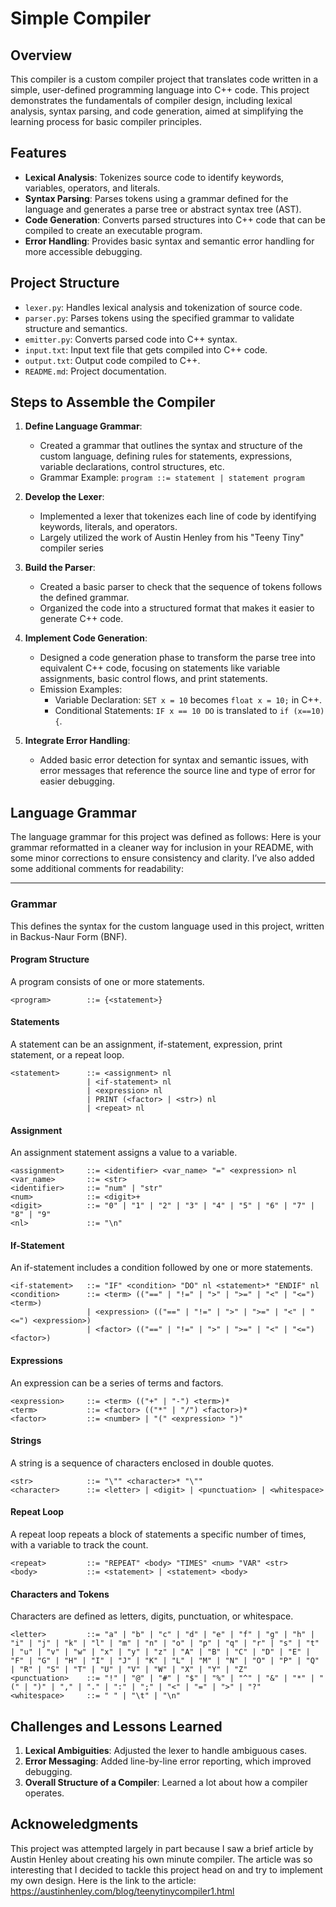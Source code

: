 # Simple Compiler


## Overview
This compiler is a custom compiler project that translates code written in a simple, user-defined programming language into C++ code. This project demonstrates the fundamentals of compiler design, including lexical analysis, syntax parsing, and code generation, aimed at simplifying the learning process for basic compiler principles.

## Features
- **Lexical Analysis**: Tokenizes source code to identify keywords, variables, operators, and literals.
- **Syntax Parsing**: Parses tokens using a grammar defined for the language and generates a parse tree or abstract syntax tree (AST).
- **Code Generation**: Converts parsed structures into C++ code that can be compiled to create an executable program.
- **Error Handling**: Provides basic syntax and semantic error handling for more accessible debugging.

## Project Structure
- `lexer.py`: Handles lexical analysis and tokenization of source code.
- `parser.py`: Parses tokens using the specified grammar to validate structure and semantics.
- `emitter.py`: Converts parsed code into C++ syntax.
- `input.txt`: Input text file that gets compiled into C++ code.
- `output.txt`: Output code compiled to C++.
- `README.md`: Project documentation.

## Steps to Assemble the Compiler

1. **Define Language Grammar**:
   - Created a grammar that outlines the syntax and structure of the custom language, defining rules for statements, expressions, variable declarations, control structures, etc.
   - Grammar Example: `program ::= statement | statement program`

2. **Develop the Lexer**:
   - Implemented a lexer that tokenizes each line of code by identifying keywords, literals, and operators.
   - Largely utilized the work of Austin Henley from his "Teeny Tiny" compiler series

3. **Build the Parser**:
   - Created a basic parser to check that the sequence of tokens follows the defined grammar.
   - Organized the code into a structured format that makes it easier to generate C++ code.

4. **Implement Code Generation**:
   - Designed a code generation phase to transform the parse tree into equivalent C++ code, focusing on statements like variable assignments, basic control flows, and print statements.
   - Emission Examples:
     - Variable Declaration: `SET x = 10` becomes `float x = 10;` in C++.
     - Conditional Statements: `IF x == 10 DO` is translated to `if (x==10) {`.

5. **Integrate Error Handling**:
   - Added basic error detection for syntax and semantic issues, with error messages that reference the source line and type of error for easier debugging.

## Language Grammar
The language grammar for this project was defined as follows:
Here is your grammar reformatted in a cleaner way for inclusion in your README, with some minor corrections to ensure consistency and clarity. I’ve also added some additional comments for readability:

---

### Grammar

This defines the syntax for the custom language used in this project, written in Backus-Naur Form (BNF).

#### Program Structure
A program consists of one or more statements.

```bnf
<program>        ::= {<statement>}
```

#### Statements
A statement can be an assignment, if-statement, expression, print statement, or a repeat loop.

```bnf
<statement>      ::= <assignment> nl
                 | <if-statement> nl
                 | <expression> nl
                 | PRINT (<factor> | <str>) nl
                 | <repeat> nl
```

#### Assignment
An assignment statement assigns a value to a variable.

```bnf
<assignment>     ::= <identifier> <var_name> "=" <expression> nl
<var_name>       ::= <str>
<identifier>     ::= "num" | "str"
<num>            ::= <digit>+
<digit>          ::= "0" | "1" | "2" | "3" | "4" | "5" | "6" | "7" | "8" | "9"
<nl>             ::= "\n"
```

#### If-Statement
An if-statement includes a condition followed by one or more statements.

```bnf
<if-statement>   ::= "IF" <condition> "DO" nl <statement>* "ENDIF" nl
<condition>      ::= <term> (("==" | "!=" | ">" | ">=" | "<" | "<=") <term>)
                 | <expression> (("==" | "!=" | ">" | ">=" | "<" | "<=") <expression>)
                 | <factor> (("==" | "!=" | ">" | ">=" | "<" | "<=") <factor>)
```

#### Expressions
An expression can be a series of terms and factors.

```bnf
<expression>     ::= <term> (("+" | "-") <term>)*
<term>           ::= <factor> (("*" | "/") <factor>)*
<factor>         ::= <number> | "(" <expression> ")"
```

#### Strings
A string is a sequence of characters enclosed in double quotes.

```bnf
<str>            ::= "\"" <character>* "\""
<character>      ::= <letter> | <digit> | <punctuation> | <whitespace>
```

#### Repeat Loop
A repeat loop repeats a block of statements a specific number of times, with a variable to track the count.

```bnf
<repeat>         ::= "REPEAT" <body> "TIMES" <num> "VAR" <str>
<body>           ::= <statement> | <statement> <body>
```

#### Characters and Tokens
Characters are defined as letters, digits, punctuation, or whitespace.

```bnf
<letter>         ::= "a" | "b" | "c" | "d" | "e" | "f" | "g" | "h" | "i" | "j" | "k" | "l" | "m" | "n" | "o" | "p" | "q" | "r" | "s" | "t" | "u" | "v" | "w" | "x" | "y" | "z" | "A" | "B" | "C" | "D" | "E" | "F" | "G" | "H" | "I" | "J" | "K" | "L" | "M" | "N" | "O" | "P" | "Q" | "R" | "S" | "T" | "U" | "V" | "W" | "X" | "Y" | "Z"
<punctuation>    ::= "!" | "@" | "#" | "$" | "%" | "^" | "&" | "*" | "(" | ")" | "," | "." | ":" | ";" | "<" | "=" | ">" | "?"
<whitespace>     ::= " " | "\t" | "\n"
```



## Challenges and Lessons Learned
1. **Lexical Ambiguities**: Adjusted the lexer to handle ambiguous cases.
2. **Error Messaging**: Added line-by-line error reporting, which improved debugging.
3. **Overall Structure of a Compiler**: Learned a lot about how a compiler operates.


## Acknoweledgments 
This project was attempted largely in part because I saw a brief article by Austin Henley about creating his own minute compiler. The article was so interesting that I decided to tackle this project head on and try to implement my own design. Here is the link to the article: https://austinhenley.com/blog/teenytinycompiler1.html


